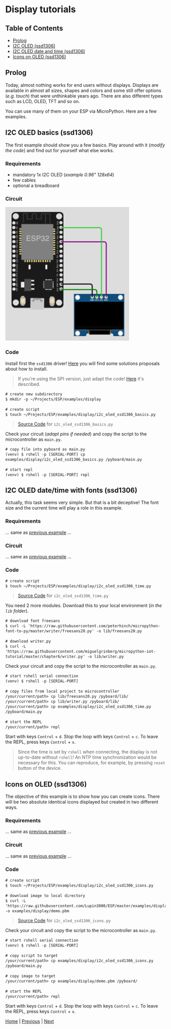 # Display tutorials

## Table of Contents

- [Prolog](#prolog)
- [I2C OLED (ssd1306)](#i2c-oled-basics-ssd1306)
- [I2C OLED date and time (ssd1306)](#i2c-oled-datetime-with-fonts-ssd1306)
- [Icons on OLED (ssd1306)](#icons-on-oled-ssd1306)

## Prolog

Today, almost nothing works for end users without displays. Displays are available in almost all sizes, shapes and colors and some still offer options (_e.g. touch_) that were unthinkable years ago. There are also different types such as LCD, OLED, TFT and so on.

You can use many of them on your ESP via MicroPython. Here are a few examples.

## I2C OLED basics (ssd1306)

The first example should show you a few basics. Play around with it (_modify the code_) and find out for yourself what else works.

### Requirements

- mandatory 1x I2C OLED (_example 0.96" 128x64_) 
- few cables 
- optional a breadboard

### Circuit

![015_circuit_diagram_i2c_oled.png](../images/examples/015_circuit_diagram_i2c_oled.png)

### Code

Install first the `ssd1306` driver! [Here](./013_package_management.md) you will find some solutions proposals about how to install.

> If you're using the SPI version, just adapt the code! [Here](https://docs.micropython.org/en/latest/esp8266/tutorial/ssd1306.html) it's described.

```shell
# create new subdirectory
$ mkdir -p ~/Projects/ESP/examples/display

# create script
$ touch ~/Projects/ESP/examples/display/i2c_oled_ssd1306_basics.py
```

> [Source Code](../examples/display/i2c_oled_ssd1306_basics.py) for `i2c_oled_ssd1306_basics.py`

Check your circuit (_adapt pins if needed_) and copy the script to the microcontroller as `main.py`.

```shell
# copy file into pyboard as main.py
(venv) $ rshell -p [SERIAL-PORT] cp examples/display/i2c_oled_ssd1306_basics.py /pyboard/main.py

# start repl
(venv) $ rshell -p [SERIAL-PORT] repl
```

## I2C OLED date/time with fonts (ssd1306)

Actually, this task seems very simple. But that is a bit deceptive! The font size and the current time will play a role in this example.

### Requirements

... same as [previous example](#requirements) ...

### Circuit

... same as [previous example](#circuit) ...

### Code

```shell
# create script
$ touch ~/Projects/ESP/examples/display/i2c_oled_ssd1306_time.py
```

> [Source Code](../examples/display/i2c_oled_ssd1306_time.py) for `i2c_oled_ssd1306_time.py`

You need 2 more modules. Download this to your local environment (_in the `lib` folder_).

```shell
# download font freesans
$ curl -L 'https://raw.githubusercontent.com/peterhinch/micropython-font-to-py/master/writer/freesans20.py' -o lib/freesans20.py

# download writer.py
$ curl -L 'https://raw.githubusercontent.com/miguelgrinberg/micropython-iot-tutorial/master/chapter6/writer.py' -o lib/writer.py
```

Check your circuit and copy the script to the microcontroller as `main.py`.

```shell
# start rshell serial connection
(venv) $ rshell -p [SERIAL-PORT]

# copy files from local project to microcontroller
/your/current/path> cp lib/freesans20.py /pyboard/lib/
/your/current/path> cp lib/writer.py /pyboard/lib/
/your/current/path> cp examples/display/i2c_oled_ssd1306_time.py /pyboard/main.py

# start the REPL
/your/current/path> repl
```
Start with keys `Control` + `d`. Stop the loop with keys `Control` + `c`. To leave the REPL, press keys `Control` + `x`.

> Since the time is set by `rshell` when connecting, the display is not up-to-date without `rshell`! An NTP time synchronization would be necessary for this. You can reproduce, for example, by pressing `reset` button of the device.

## Icons on OLED (ssd1306)

The objective of this example is to show how you can create icons. There will be two absolute identical icons displayed but created in two different ways.

### Requirements

... same as [previous example](#requirements) ...

### Circuit

... same as [previous example](#circuit) ...

### Code

```shell
# create script
$ touch ~/Projects/ESP/examples/display/i2c_oled_ssd1306_icons.py

# download image to local directory
$ curl -L 'https://raw.githubusercontent.com/Lupin3000/ESP/master/examples/display/demo.pbm' -o examples/display/demo.pbm
```

> [Source Code](../examples/display/i2c_oled_ssd1306_icons.py) for `i2c_oled_ssd1306_icons.py`

Check your circuit and copy the script to the microcontroller as `main.py`.

```shell
# start rshell serial connection
(venv) $ rshell -p [SERIAL-PORT]

# copy script to target
/your/current/path> cp examples/display/i2c_oled_ssd1306_icons.py /pyboard/main.py

# copy image to target
/your/current/path> cp examples/display/demo.pbm /pyboard/

# start the REPL
/your/current/path> repl
```

Start with keys `Control` + `d`. Stop the loop with keys `Control` + `c`. To leave the REPL, press keys `Control` + `x`.

[Home](https://github.com/Lupin3000/ESP) | [Previous](./014_i2c_helper_tutorials.md) | [Next](./016_network_tutorials.md)
